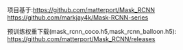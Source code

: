项目基于:https://github.com/matterport/Mask_RCNN
https://github.com/markjay4k/Mask-RCNN-series

预训练权重下载(mask_rcnn_coco.h5,mask_rcnn_balloon.h5):
https://github.com/matterport/Mask_RCNN/releases
